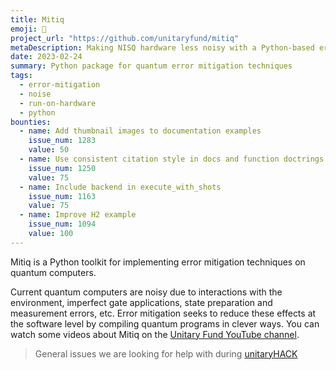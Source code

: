 ```yaml
---
title: Mitiq
emoji: 🌴
project_url: "https://github.com/unitaryfund/mitiq"
metaDescription: Making NISQ hardware less noisy with a Python-based error mitigating package.
date: 2023-02-24
summary: Python package for quantum error mitigation techniques
tags:
  - error-mitigation
  - noise
  - run-on-hardware
  - python
bounties:
  - name: Add thumbnail images to documentation examples
    issue_num: 1283
    value: 50
  - name: Use consistent citation style in docs and function doctrings.
    issue_num: 1250
    value: 75
  - name: Include backend in execute_with_shots
    issue_num: 1163
    value: 75
  - name: Improve H2 example
    issue_num: 1094
    value: 100
---
```


Mitiq is a Python toolkit for implementing error mitigation techniques on quantum computers.

Current quantum computers are noisy due to interactions with the environment, imperfect gate applications, state preparation and measurement errors, etc.
Error mitigation seeks to reduce these effects at the software level by compiling quantum programs in clever ways.
You can watch some videos about Mitiq on the [Unitary Fund YouTube channel](https://www.youtube.com/watch?v=5KDQtWzJcfw&list=PL-VMs2BCTI_lklMMfY4iMdETT19rgZe5o).

> General issues we are looking for help with during [unitaryHACK](https://github.com/unitaryfund/mitiq/contribute)
